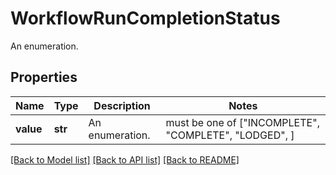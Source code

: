 # WorkflowRunCompletionStatus

An enumeration.

## Properties
Name | Type | Description | Notes
------------ | ------------- | ------------- | -------------
**value** | **str** | An enumeration. |  must be one of ["INCOMPLETE", "COMPLETE", "LODGED", ]

[[Back to Model list]](../README.md#documentation-for-models) [[Back to API list]](../README.md#documentation-for-api-endpoints) [[Back to README]](../README.md)


